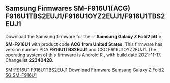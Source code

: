 <h2>Samsung Firmwares SM-F916U1(ACG) F916U1TBS2EUJ1/F916U1OYZ2EUJ1/F916U1TBS2EUJ1</h2>
Download the Samsung firmware for the ✅ <strong>Samsung Galaxy Z Fold2 5G </strong> ⭐ <strong>SM-F916U1</strong> with product code <strong>ACG</strong> <strong> from United States</strong>. This firmware has version number PDA <strong>F916U1TBS2EUJ1</strong> and CSC F916U1OYZ2EUJ1. The operating system of this firmware is Android R , with build date 2021-11-17. Changelist <strong>22340428</strong>.


[SM-F916U1](https://samfirm.shop/samsung/model/SM-F916U1)
[F916U1TBS2EUJ1](https://samfirm.shop/samsung/pda/F916U1TBS2EUJ1)
[Download Firmware Samsung Galaxy Z Fold2 5G SM-F916U1](https://samfirm.shop/samsung/firmware/474800)
